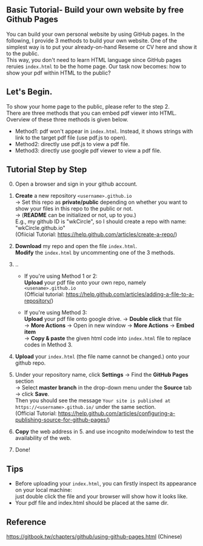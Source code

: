 ﻿## Basic Tutorial- Build your own website by free Github Pages
You can build your own personal website by using GitHub pages. In the following, I provide 3 methods to build your own website. One of the simplest way is to put your already-on-hand Reseme or CV here and show it to the public.</br>
This way, you don't need to learn HTML language since GitHub pages reruies `index.html` to be the home page. Our task now becomes: how to show your pdf within HTML to the public?

## Let's Begin.
To show your home page to the public, please refer to the step 2. </br>
There are three methods that you can embed pdf viewer into HTML. Overview of these three methods is given below.
- Method1: pdf won't appear in `index.html`. Instead, it shows strings with link to the target pdf file (use pdf.js to open).
- Method2: directly use pdf.js to view a pdf file.
- Method3: directly use google pdf viewer to view a pdf file.


## Tutorial Step by Step

0. Open a browser and sign in your github account.

1. **Create** a new repository `<username>.github.io` </br>
&rarr; Set this repo as **private/public** depending on whether you want to show your files in this repo to the public or not. </br>
&rarr; (**README** can be initialized or not, up to you.)</br>
E.g., my github ID is "wkCircle", so I should create a repo with name: "wkCircle.github.io"</br>
(Ofiicial Tutorial: https://help.github.com/articles/create-a-repo/)

2. **Download** my repo and open the file `index.html`. </br>
   **Modify** the `index.html` by uncommenting one of the 3 methods.

3. ..
	- If you're using Method 1 or 2: </br>
	**Upload** your pdf file onto your own repo, namely `<usename>.github.io` </br> 
	(Official tutorial: https://help.github.com/articles/adding-a-file-to-a-repository/) </br>
	
	- If you're using Method 3: </br>
	**Upload** your pdf file onto google drive. &rarr; **Double click** that file</br>
	&rarr; **More Actions** &rarr; Open in new window &rarr; **More Actions** &rarr; **Embed item**</br>
	&rarr; **Copy & paste** the given html code into `index.html` file to replace codes in Method 3.</br>
   
4. **Upload** your `index.html` (the file name cannot be changed.) onto your github repo.

5. Under your repository name, click **Settings** &rarr; Find the **GitHub Pages** section </br> 
&rarr; Select **master branch** in the drop-down menu under the **Source** tab &rarr; click **Save**. </br> 
Then you should see the message `Your site is published at https://<username>.github.io/` under the same section. </br>
(Official Tutorial: https://help.github.com/articles/configuring-a-publishing-source-for-github-pages/)

6. **Copy** the web address in 5. and use incognito mode/window to test the availability of the web. 

7. Done!

## Tips
- Before uploading your `index.html`, you can firstly inspect its appearance on your local machine: </br>
just double click the file and your browser will show how it looks like. </br>
- Your pdf file and index.html should be placed at the same dir.</br>

## Reference
https://gitbook.tw/chapters/github/using-github-pages.html (Chinese)
